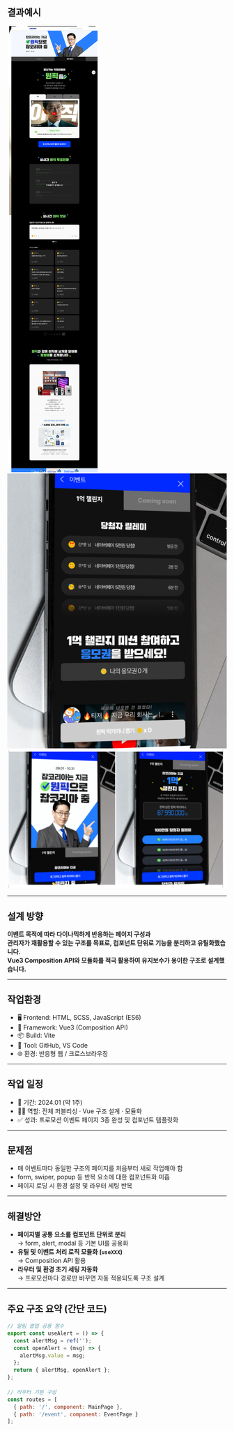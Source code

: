 ## 결과예시
<div class="imgWrap" data-share="3">
  <img src="/assets/image/tvc01.png">
  <img src="/assets/image/tvc02.png">
  <img src="/assets/image/tvc03.png">
</div>

---

## 설계 방향

**이벤트 목적에 따라 다이나믹하게 반응하는 페이지 구성과  
관리자가 재활용할 수 있는 구조를 목표로, 컴포넌트 단위로 기능을 분리하고 유틸화했습니다.  
Vue3 Composition API와 모듈화를 적극 활용하여 유지보수가 용이한 구조로 설계했습니다.**

---

## 작업환경

- 🖥 Frontend: HTML, SCSS, JavaScript (ES6)
- 🔧 Framework: Vue3 (Composition API)
- 📦 Build: Vite
- 🧰 Tool: GitHub, VS Code
- 🌐 환경: 반응형 웹 / 크로스브라우징

---

## 작업 일정

- 📅 기간: 2024.01 (약 1주)
- 👩‍💻 역할: 전체 퍼블리싱 · Vue 구조 설계 · 모듈화
- ✅ 성과: 프로모션 이벤트 페이지 3종 완성 및 컴포넌트 템플릿화

---

## 문제점

- 매 이벤트마다 동일한 구조의 페이지를 처음부터 새로 작업해야 함  
- form, swiper, popup 등 반복 요소에 대한 컴포넌트화 미흡  
- 페이지 로딩 시 환경 설정 및 라우터 세팅 반복

---

## 해결방안

- **페이지별 공통 요소를 컴포넌트 단위로 분리**  
  → form, alert, modal 등 기본 UI를 공용화  
- **유틸 및 이벤트 처리 로직 모듈화 (`useXXX`)**  
  → Composition API 활용  
- **라우터 및 환경 초기 세팅 자동화**  
  → 프로모션마다 경로만 바꾸면 자동 적용되도록 구조 설계

---

## 주요 구조 요약 (간단 코드)

```js
// 알림 팝업 공용 함수
export const useAlert = () => {
  const alertMsg = ref('');
  const openAlert = (msg) => {
    alertMsg.value = msg;
  };
  return { alertMsg, openAlert };
};

// 라우터 기본 구성
const routes = [
  { path: '/', component: MainPage },
  { path: '/event', component: EventPage }
];
```
